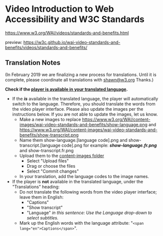 # Video Introduction to Web Accessibility and W3C Standards
https://www.w3.org/WAI/videos/standards-and-benefits.html

preview: https://w3c.github.io/wai-video-standards-and-benefits/videos/standards-and-benefits/

## Translation Notes

(In February 2019 we are finalizing a new process for translations. Until it is complete, please coordinate all translations with shawn@w3.org Thanks.)

**Check if the [player is available in your translated language](https://github.com/ableplayer/ableplayer/blob/master/README.md#user-content-supported-languages).**

* If the _**is**_ available in the translated language, the player will automatically switch to the language. Therefore, you should translate the words from the video player interface. Please also update the images per the instructions below. If you are not able to update the images, let us know.
   * Make a new images to replace https://www.w3.org/WAI/content-images/wai-video-standards-and-benefits/show-language.png and https://www.w3.org/WAI/content-images/wai-video-standards-and-benefits/show-transcript.png
   * Name them show-language.[language code].png and show-transcript.[language code].png for example: _**show-language.fr.png**_ and show-transcript.fr.png
   * Upload them to the [content-images folder](https://github.com/w3c/wai-video-standards-and-benefits/tree/master/content-images/wai-video-standards-and-benefits)
      * Select "Upload files"
      * Drag or choose the files
      * Select "Commit changes"
   * In your translation, add the language codes to the image names.
* If the player is **not** available in the translated language, under the "Translations" heading:
   * Do not translate the following words from the video player interface; leave them in English:
     * "Captions"
     * "Show transcript"
     * "Language" _in this sentence: Use the Language drop-down to select subtitles._
   * Mark up the English words with the language attribute: "`<span lang="en">Captions</span>`". 
